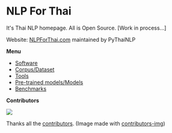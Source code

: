 # NLP For Thai

It's Thai NLP homepage. All is Open Source. [Work in process...]

Website: [NLPForThai.com](https://nlpforthai.com) maintained by PyThaiNLP

**Menu**

- [Software](./software)
- [Corpus/Dataset](./corpus)
- [Tools](./tools)
- [Pre-trained models/Models](./pretrained)
- [Benchmarks](./benchmarks)

**Contributors**

<a href="https://github.com/PyThaiNLP/nlpforthai.com/graphs/contributors">
  <img src="https://contributors-img.firebaseapp.com/image?repo=PyThaiNLP/nlpforthai.com" />
</a>

Thanks all the [contributors](https://github.com/PyThaiNLP/nlpforthai.com/graphs/contributors). (Image made with [contributors-img](https://contributors-img.firebaseapp.com))